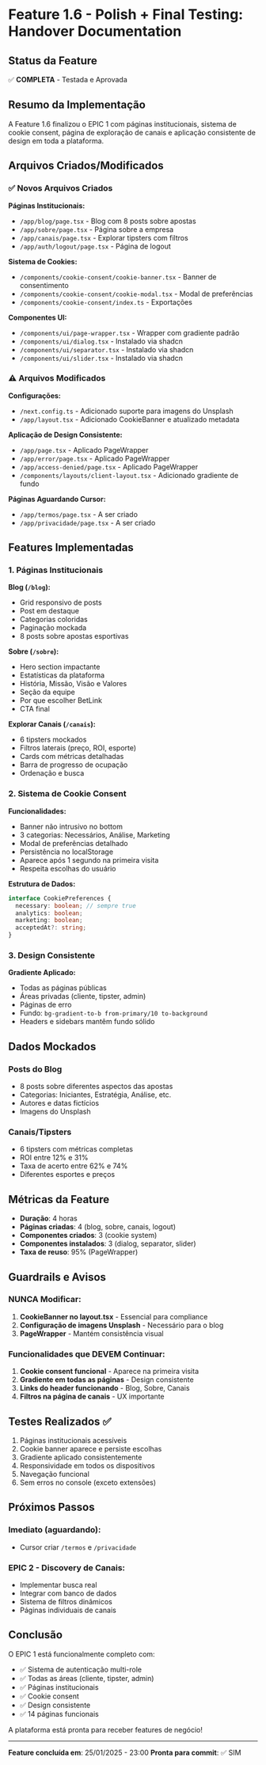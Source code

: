 # Feature 1.6 - Polish + Final Testing: Handover Documentation

## Status da Feature
✅ **COMPLETA** - Testada e Aprovada

## Resumo da Implementação

A Feature 1.6 finalizou o EPIC 1 com páginas institucionais, sistema de cookie consent, página de exploração de canais e aplicação consistente de design em toda a plataforma.

## Arquivos Criados/Modificados

### ✅ Novos Arquivos Criados

**Páginas Institucionais:**
- `/app/blog/page.tsx` - Blog com 8 posts sobre apostas
- `/app/sobre/page.tsx` - Página sobre a empresa
- `/app/canais/page.tsx` - Explorar tipsters com filtros
- `/app/auth/logout/page.tsx` - Página de logout

**Sistema de Cookies:**
- `/components/cookie-consent/cookie-banner.tsx` - Banner de consentimento
- `/components/cookie-consent/cookie-modal.tsx` - Modal de preferências
- `/components/cookie-consent/index.ts` - Exportações

**Componentes UI:**
- `/components/ui/page-wrapper.tsx` - Wrapper com gradiente padrão
- `/components/ui/dialog.tsx` - Instalado via shadcn
- `/components/ui/separator.tsx` - Instalado via shadcn
- `/components/ui/slider.tsx` - Instalado via shadcn

### ⚠️ Arquivos Modificados

**Configurações:**
- `/next.config.ts` - Adicionado suporte para imagens do Unsplash
- `/app/layout.tsx` - Adicionado CookieBanner e atualizado metadata

**Aplicação de Design Consistente:**
- `/app/page.tsx` - Aplicado PageWrapper
- `/app/error/page.tsx` - Aplicado PageWrapper
- `/app/access-denied/page.tsx` - Aplicado PageWrapper
- `/components/layouts/client-layout.tsx` - Adicionado gradiente de fundo

**Páginas Aguardando Cursor:**
- `/app/termos/page.tsx` - A ser criado
- `/app/privacidade/page.tsx` - A ser criado

## Features Implementadas

### 1. Páginas Institucionais

**Blog (`/blog`):**
- Grid responsivo de posts
- Post em destaque
- Categorias coloridas
- Paginação mockada
- 8 posts sobre apostas esportivas

**Sobre (`/sobre`):**
- Hero section impactante
- Estatísticas da plataforma
- História, Missão, Visão e Valores
- Seção da equipe
- Por que escolher BetLink
- CTA final

**Explorar Canais (`/canais`):**
- 6 tipsters mockados
- Filtros laterais (preço, ROI, esporte)
- Cards com métricas detalhadas
- Barra de progresso de ocupação
- Ordenação e busca

### 2. Sistema de Cookie Consent

**Funcionalidades:**
- Banner não intrusivo no bottom
- 3 categorias: Necessários, Análise, Marketing
- Modal de preferências detalhado
- Persistência no localStorage
- Aparece após 1 segundo na primeira visita
- Respeita escolhas do usuário

**Estrutura de Dados:**
```typescript
interface CookiePreferences {
  necessary: boolean; // sempre true
  analytics: boolean;
  marketing: boolean;
  acceptedAt?: string;
}
```

### 3. Design Consistente

**Gradiente Aplicado:**
- Todas as páginas públicas
- Áreas privadas (cliente, tipster, admin)
- Páginas de erro
- Fundo: `bg-gradient-to-b from-primary/10 to-background`
- Headers e sidebars mantêm fundo sólido

## Dados Mockados

### Posts do Blog
- 8 posts sobre diferentes aspectos das apostas
- Categorias: Iniciantes, Estratégia, Análise, etc.
- Autores e datas fictícios
- Imagens do Unsplash

### Canais/Tipsters
- 6 tipsters com métricas completas
- ROI entre 12% e 31%
- Taxa de acerto entre 62% e 74%
- Diferentes esportes e preços

## Métricas da Feature

- **Duração**: 4 horas
- **Páginas criadas**: 4 (blog, sobre, canais, logout)
- **Componentes criados**: 3 (cookie system)
- **Componentes instalados**: 3 (dialog, separator, slider)
- **Taxa de reuso**: 95% (PageWrapper)

## Guardrails e Avisos

### NUNCA Modificar:
1. **CookieBanner no layout.tsx** - Essencial para compliance
2. **Configuração de imagens Unsplash** - Necessário para o blog
3. **PageWrapper** - Mantém consistência visual

### Funcionalidades que DEVEM Continuar:
1. **Cookie consent funcional** - Aparece na primeira visita
2. **Gradiente em todas as páginas** - Design consistente
3. **Links do header funcionando** - Blog, Sobre, Canais
4. **Filtros na página de canais** - UX importante

## Testes Realizados ✅

1. Páginas institucionais acessíveis
2. Cookie banner aparece e persiste escolhas
3. Gradiente aplicado consistentemente
4. Responsividade em todos os dispositivos
5. Navegação funcional
6. Sem erros no console (exceto extensões)

## Próximos Passos

### Imediato (aguardando):
- Cursor criar `/termos` e `/privacidade`

### EPIC 2 - Discovery de Canais:
- Implementar busca real
- Integrar com banco de dados
- Sistema de filtros dinâmicos
- Páginas individuais de canais

## Conclusão

O EPIC 1 está funcionalmente completo com:
- ✅ Sistema de autenticação multi-role
- ✅ Todas as áreas (cliente, tipster, admin)
- ✅ Páginas institucionais
- ✅ Cookie consent
- ✅ Design consistente
- ✅ 14 páginas funcionais

A plataforma está pronta para receber features de negócio!

---

**Feature concluída em**: 25/01/2025 - 23:00
**Pronta para commit**: ✅ SIM